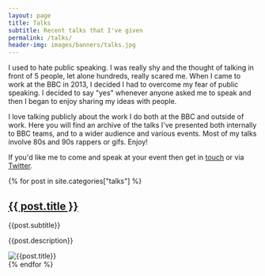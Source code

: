 ```yaml
---
layout: page
title: Talks
subtitle: Recent talks that I've given
permalink: /talks/
header-img: images/banners/talks.jpg
---
```


I used to hate public speaking. I was really shy and the thought of talking in front of 5 people, let alone hundreds, really scared me. When I came to work at the BBC in 2013, I decided I had to overcome my fear of public speaking. I decided to say "yes" whenever anyone asked me to speak and then I began to enjoy sharing my ideas with people.

I love talking publicly about the work I do both at the BBC and outside of work. Here you will find an archive of the talks I've presented both internally to BBC teams, and to a wider audience and various events. Most of my talks involve 80s and 90s rappers or gifs. Enjoy!

If you'd like me to come and speak at your event then get in [touch](/contact) or via [Twitter](https://twitter.com/marclittlemore).

{% for post in site.categories["talks"] %}

<article class="pv4 bb b--black-10 ph3 ph0-l">
    <div class="flex flex-column flex-row-ns">
        <div class="w-100 w-60-ns pr3-ns order-2 order-1-ns">
            <a href="{{ post.url | prepend: site.baseurl }}" class="link dim black">
                <h1 class="f3 roboto mt0 lh-title mb1">{{ post.title }}</h1>
            </a>
            <p class="f5 f4-l lh-copy roboto i mv2">
                {{post.subtitle}}
            </p>
            <p class="f6 f5-l lh-copy roboto">
                {{post.description}}
            </p>
        </div>
        <div class="pl3-ns order-1 order-2-ns mb4 mb0-ns w-100 w-40-ns">
            <img src="{{post.thumbnail}}" class="db" alt="{{post.title}}">
        </div>
    </div>
</article>
{% endfor %}
